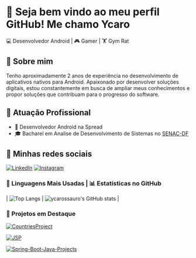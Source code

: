 # 👋 Seja bem vindo ao meu perfil GitHub! Me chamo Ycaro

💻 Desenvolvedor Android | 🎮 Gamer | 🏋️ Gym Rat

## 🌟 Sobre mim
Tenho aproximadamente 2 anos de experiência no desenvolvimento de aplicativos nativos para Android. Apaixonado por desenvolver soluções digitais, estou constantemente em busca de ampliar meus conhecimentos e propor soluções que contribuam para o progresso do software.

## 🏢 Atuação Profissional
- 🚀 Desenvolvedor Android na Spread
- 🎓 Bacharel em Analise de Desenvolvimento de Sistemas no [SENAC-DF](https://www.df.senac.br/)

## 💬 Minhas redes sociais
[![LinkedIn](https://img.shields.io/badge/LinkedIn-0A66C2?style=for-the-badge&logo=linkedin&logoColor=white)](https://www.linkedin.com/in/ycarus/)
[![Instagram](https://img.shields.io/badge/Instagram-E4405F?style=for-the-badge&logo=instagram&logoColor=white)](https://instagram.com/_ycarossauro)

### 🚀 Linguagens Mais Usadas | 📊 Estatísticas no GitHub

| ![Top Langs](https://github-readme-stats.vercel.app/api/top-langs/?username=ycarossauro&layout=compact) | ![ycarossauro's GitHub stats](https://github-readme-stats.vercel.app/api?username=ycarossauro&show_icons=true&theme=dracula) |

### 📌 Projetos em Destaque

[![CountriesProject](https://github-readme-stats.vercel.app/api/pin/?username=ycarossauro&repo=CountriesProject)](https://github.com/ycarossauro/CountriesProject)


[![JSP](https://github-readme-stats.vercel.app/api/pin/?username=ycarossauro&repo=JSP)](https://github.com/ycarossauro/JSP/tree/main)


[![Spring-Boot-Java-Projects](https://github-readme-stats.vercel.app/api/pin/?username=ycarossauro&repo=Spring-Boot-Java-Projects)](https://github.com/ycarossauro/Spring-Boot-Java-Projects/tree/main)

